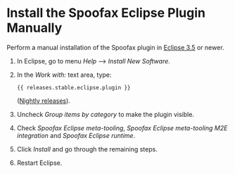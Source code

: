 # Install the Spoofax Eclipse Plugin Manually
Perform a manual installation of the Spoofax plugin in [Eclipse 3.5][1] or newer.
    
1.  In Eclipse, go to menu _Help_ --> _Install New Software_.
2.  In the _Work with:_ text area, type:

    ```{.text .wrap}
    {{ releases.stable.eclipse.plugin }}
    ```

    ([Nightly releases](../nightly.md)).

3.  Uncheck _Group items by category_ to make the plugin visible.
4.  Check _Spoofax Eclipse meta-tooling_, _Spoofax Eclipse meta-tooling M2E integration_ and _Spoofax Eclipse runtime_.
5.  Click _Install_ and go through the remaining steps.
6.  Restart Eclipse.

[1]: https://www.eclipse.org/